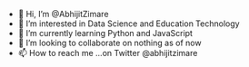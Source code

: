 - 👋 Hi, I’m @AbhijitZimare
- 👀 I’m interested in Data Science and Education Technology
- 🌱 I’m currently learning Python and JavaScript
- 💞️ I’m looking to collaborate on nothing as of now
- 📫 How to reach me ...on Twitter @abhijitzimare

<!---
AbhijitZimare/AbhijitZimare is a ✨ special ✨ repository because its `README.md` (this file) appears on your GitHub profile.
You can click the Preview link to take a look at your changes.
--->
